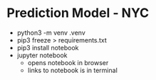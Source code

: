 # Prediction Model - NYC

- python3 -m venv .venv  
- pip3 freeze > requirements.txt
- pip3 install notebook   
- jupyter notebook
  - opens notebook in browser
  - links to notebook is in terminal 